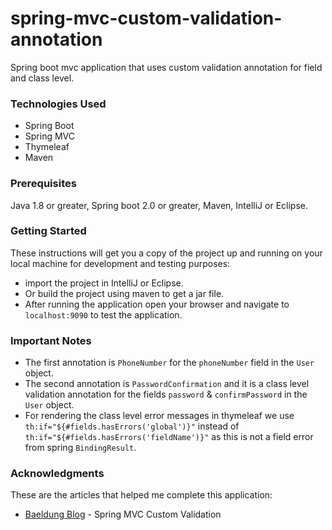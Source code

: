 # spring-mvc-custom-validation-annotation
Spring boot mvc application that uses custom validation annotation for field and class level.

### Technologies Used
* Spring Boot
* Spring MVC
* Thymeleaf
* Maven

### Prerequisites
Java 1.8 or greater, Spring boot 2.0 or greater, Maven, IntelliJ or Eclipse.

### Getting Started
These instructions will get you a copy of the project up and running on your local machine for development and testing purposes:
* import the project in IntelliJ or Eclipse.
* Or build the project using maven to get a jar file.
* After running the application open your browser and navigate to `localhost:9090` to test the application.

### Important Notes
* The first annotation is `PhoneNumber` for the `phoneNumber` field in the `User` object.
* The second annotation is `PasswordConfirmation` and it is a class level validation annotation for the fields `password` & `confirmPassword` in the `User` object.
* For rendering the class level error messages in thymeleaf we use `th:if="${#fields.hasErrors('global')}"` instead of `th:if="${#fields.hasErrors('fieldName')}"` as this is not a field error from spring `BindingResult`. 

### Acknowledgments
These are the articles that helped me complete this application:
* [Baeldung Blog](https://www.baeldung.com/spring-mvc-custom-validator) - Spring MVC Custom Validation